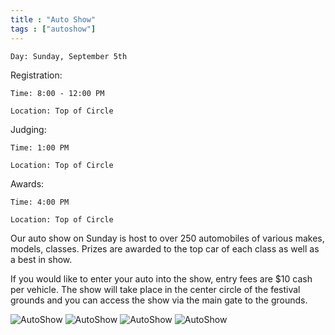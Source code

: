 ```yaml
---
title : "Auto Show"
tags : ["autoshow"]
---
```


`Day: Sunday, September 5th`

Registration:

`Time: 8:00 - 12:00 PM`
 
`Location: Top of Circle`

Judging:

`Time: 1:00 PM` 

`Location: Top of Circle`

Awards:

`Time: 4:00 PM` 

`Location: Top of Circle`

Our auto show on Sunday is host to over 250 automobiles of various makes, models, classes. Prizes are awarded to the top car of each class as well as a best in show.

If you would like to enter your auto into the show, entry fees are $10 cash per vehicle. The show will take place in the center circle of the festival grounds and you can access the show via the main gate to the grounds.

![AutoShow](/img/events/autoshow/autoshow1.jpg)
![AutoShow](/img/events/autoshow/autoshow2.jpg)
![AutoShow](/img/events/autoshow/autoshow3.jpg)
![AutoShow](/img/events/autoshow/autoshow4.jpg)   
